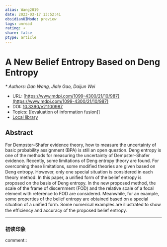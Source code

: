 ```yaml
---
alias: Wang2019
date: 2023-03-17 13:52:41
obsidianUIMode: preview
tags: unread
rating: ⭐
share: false
ptype: article
---
```


# A New Belief Entropy Based on Deng Entropy
<cite>* Authors: Dan Wang, Jiale Gao, Daijun Wei</cite>
* URL: [https://www.mdpi.com/1099-4300/21/10/987](https://www.mdpi.com/1099-4300/21/10/987)
* DOI: [10.3390/e21100987](https://doi.org/10.3390/e21100987)
* Topics: [[evaluation of information fusion]]
* [Local library](zotero://select/items/1_67LXCK6C)

## Abstract

For Dempster–Shafer evidence theory, how to measure the uncertainty of basic probability assignment (BPA) is still an open question. Deng entropy is one of the methods for measuring the uncertainty of Dempster–Shafer evidence. Recently, some limitations of Deng entropy theory are found. For overcoming these limitations, some modiﬁed theories are given based on Deng entropy. However, only one special situation is considered in each theory method. In this paper, a uniﬁed form of the belief entropy is proposed on the basis of Deng entropy. In the new proposed method, the scale of the frame of discernment (FOD) and the relative scale of a focal element with reference to FOD are considered. Meanwhile, for an example, some properties of the belief entropy are obtained based on a special situation of a uniﬁed form. Some numerical examples are illustrated to show the efﬁciency and accuracy of the proposed belief entropy.


---

### 初读印象

comment::
